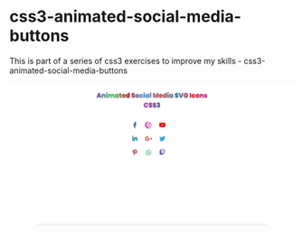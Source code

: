 # css3-animated-social-media-buttons
This is part of a series of css3 exercises to improve my skills - css3-animated-social-media-buttons

![Screenshot](css3-animated-social-media-buttons.png)
